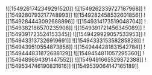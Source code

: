 ![[1549261742349291520]]
![[1549262339727187968]]
![[1549280793217748993]]
![[1549282458532601856]]
![[1549284443092688896]]
![[1549314173519048704]]
![[1549382186570235908]]
![[1549391721456345089]]
![[1549391723524153345]]
![[1549429929057533953]]
![[1549433137326919691]]
![[1549433315358285828]]
![[1549439510554873856]]
![[1549444281831542784]]
![[1549444831872688129]]
![[1549454811057295360]]
![[1549489694391447552]]
![[1549491665529872388]]
![[1549534746190831616]]
![[1549539064147165189]]
